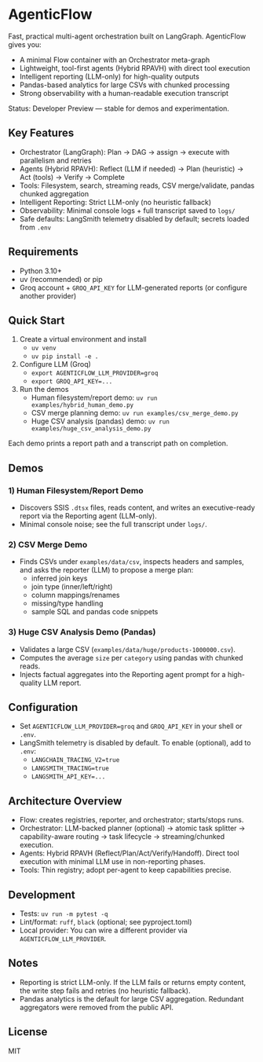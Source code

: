 # AgenticFlow

Fast, practical multi-agent orchestration built on LangGraph. AgenticFlow gives you:
- A minimal Flow container with an Orchestrator meta-graph
- Lightweight, tool-first agents (Hybrid RPAVH) with direct tool execution
- Intelligent reporting (LLM-only) for high-quality outputs
- Pandas-based analytics for large CSVs with chunked processing
- Strong observability with a human-readable execution transcript

Status: Developer Preview — stable for demos and experimentation.

## Key Features
- Orchestrator (LangGraph): Plan → DAG → assign → execute with parallelism and retries
- Agents (Hybrid RPAVH): Reflect (LLM if needed) → Plan (heuristic) → Act (tools) → Verify → Complete
- Tools: Filesystem, search, streaming reads, CSV merge/validate, pandas chunked aggregation
- Intelligent Reporting: Strict LLM-only (no heuristic fallback)
- Observability: Minimal console logs + full transcript saved to `logs/`
- Safe defaults: LangSmith telemetry disabled by default; secrets loaded from `.env`

## Requirements
- Python 3.10+
- uv (recommended) or pip
- Groq account + `GROQ_API_KEY` for LLM-generated reports (or configure another provider)

## Quick Start
1) Create a virtual environment and install
   - `uv venv`
   - `uv pip install -e .`
2) Configure LLM (Groq)
   - `export AGENTICFLOW_LLM_PROVIDER=groq`
   - `export GROQ_API_KEY=...`
3) Run the demos
   - Human filesystem/report demo: `uv run examples/hybrid_human_demo.py`
   - CSV merge planning demo: `uv run examples/csv_merge_demo.py`
   - Huge CSV analysis (pandas) demo: `uv run examples/huge_csv_analysis_demo.py`

Each demo prints a report path and a transcript path on completion.

## Demos
### 1) Human Filesystem/Report Demo
- Discovers SSIS `.dtsx` files, reads content, and writes an executive-ready report via the Reporting agent (LLM-only).
- Minimal console noise; see the full transcript under `logs/`.

### 2) CSV Merge Demo
- Finds CSVs under `examples/data/csv`, inspects headers and samples, and asks the reporter (LLM) to propose a merge plan:
  - inferred join keys
  - join type (inner/left/right)
  - column mappings/renames
  - missing/type handling
  - sample SQL and pandas code snippets

### 3) Huge CSV Analysis Demo (Pandas)
- Validates a large CSV (`examples/data/huge/products-1000000.csv`).
- Computes the average `size` per `category` using pandas with chunked reads.
- Injects factual aggregates into the Reporting agent prompt for a high-quality LLM report.

## Configuration
- Set `AGENTICFLOW_LLM_PROVIDER=groq` and `GROQ_API_KEY` in your shell or `.env`.
- LangSmith telemetry is disabled by default. To enable (optional), add to `.env`:
  - `LANGCHAIN_TRACING_V2=true`
  - `LANGSMITH_TRACING=true`
  - `LANGSMITH_API_KEY=...`

## Architecture Overview
- Flow: creates registries, reporter, and orchestrator; starts/stops runs.
- Orchestrator: LLM-backed planner (optional) → atomic task splitter → capability-aware routing → task lifecycle → streaming/chunked execution.
- Agents: Hybrid RPAVH (Reflect/Plan/Act/Verify/Handoff). Direct tool execution with minimal LLM use in non-reporting phases.
- Tools: Thin registry; adopt per-agent to keep capabilities precise.

## Development
- Tests: `uv run -m pytest -q`
- Lint/format: `ruff`, `black` (optional; see pyproject.toml)
- Local provider: You can wire a different provider via `AGENTICFLOW_LLM_PROVIDER`.

## Notes
- Reporting is strict LLM-only. If the LLM fails or returns empty content, the write step fails and retries (no heuristic fallback).
- Pandas analytics is the default for large CSV aggregation. Redundant aggregators were removed from the public API.

## License
MIT
